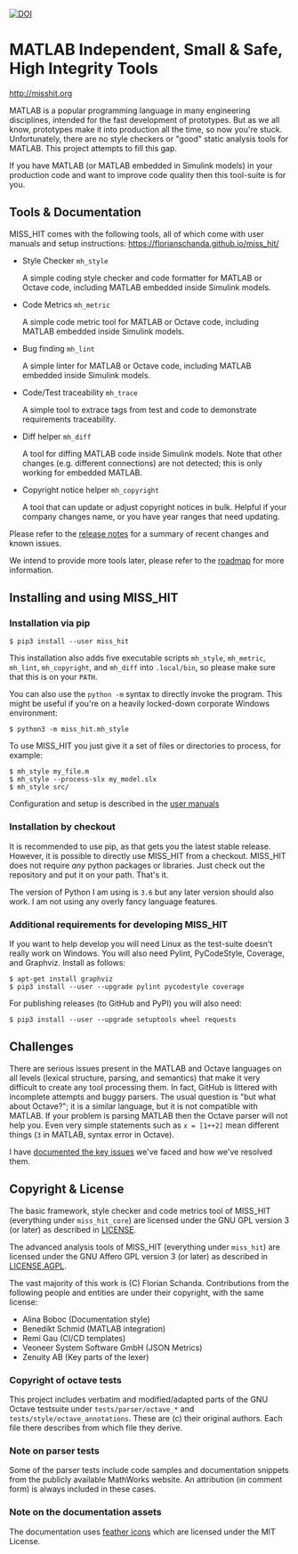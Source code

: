 [![DOI](https://zenodo.org/badge/DOI/10.5281/zenodo.3967056.svg)](https://doi.org/10.5281/zenodo.3967056)

# MATLAB Independent, Small & Safe, High Integrity Tools

http://misshit.org

MATLAB is a popular programming language in many engineering
disciplines, intended for the fast development of prototypes. But as
we all know, prototypes make it into production all the time, so now
you're stuck. Unfortunately, there are no style checkers or "good"
static analysis tools for MATLAB. This project attempts to fill this
gap.

If you have MATLAB (or MATLAB embedded in Simulink models) in your
production code and want to improve code quality then this tool-suite
is for you.

## Tools & Documentation

MISS_HIT comes with the following tools, all of which come with user
manuals and setup instructions:
https://florianschanda.github.io/miss_hit/

* Style Checker `mh_style`

  A simple coding style checker and code formatter for MATLAB or
  Octave code, including MATLAB embedded inside Simulink models.

* Code Metrics `mh_metric`

  A simple code metric tool for MATLAB or Octave code, including
  MATLAB embedded inside Simulink models.

* Bug finding `mh_lint`

  A simple linter for MATLAB or Octave code, including
  MATLAB embedded inside Simulink models.

* Code/Test traceability `mh_trace`

  A simple tool to extrace tags from test and code to demonstrate
  requirements traceability.

* Diff helper `mh_diff`

  A tool for diffing MATLAB code inside Simulink models. Note that
  other changes (e.g. different connections) are not detected; this is
  only working for embedded MATLAB.

* Copyright notice helper `mh_copyright`

  A tool that can update or adjust copyright notices in bulk. Helpful
  if your company changes name, or you have year ranges that need
  updating.

Please refer to the [release notes](https://github.com/florianschanda/miss_hit/blob/master/CHANGELOG.md)
for a summary of recent changes and known issues.

We intend to provide more tools later, please refer to the
[roadmap](https://github.com/florianschanda/miss_hit/blob/master/ROADMAP.md)
for more information.

## Installing and using MISS_HIT

### Installation via pip

```
$ pip3 install --user miss_hit
```

This installation also adds five executable scripts `mh_style`,
`mh_metric`, `mh_lint`, `mh_copyright`, and `mh_diff` into
`.local/bin`, so please make sure that this is on your `PATH`.

You can also use the `python -m` syntax to directly invoke the
program. This might be useful if you're on a heavily locked-down
corporate Windows environment:
```
$ python3 -m miss_hit.mh_style
```

To use MISS_HIT you just give it a set of files or directories to
process, for example:
```
$ mh_style my_file.m
$ mh_style --process-slx my_model.slx
$ mh_style src/
```

Configuration and setup is described in the
[user manuals](https://florianschanda.github.io/miss_hit)

### Installation by checkout

It is recommended to use pip, as that gets you the latest stable
release. However, it is possible to directly use MISS_HIT from a
checkout.  MISS_HIT does not require *any* python packages or
libraries. Just check out the repository and put it on your
path. That's it.

The version of Python I am using is `3.6` but any later version should
also work. I am not using any overly fancy language features.

### Additional requirements for developing MISS_HIT

If you want to help develop you will need Linux as the test-suite
doesn't really work on Windows. You will also need Pylint,
PyCodeStyle, Coverage, and Graphviz. Install as follows:

```
$ apt-get install graphviz
$ pip3 install --user --upgrade pylint pycodestyle coverage
```

For publishing releases (to GitHub and PyPI) you will also need:
```
$ pip3 install --user --upgrade setuptools wheel requests
```

## Challenges

There are serious issues present in the MATLAB and Octave languages on
all levels (lexical structure, parsing, and semantics) that make it
very difficult to create any tool processing them. In fact, GitHub is
littered with incomplete attempts and buggy parsers. The usual
question is "but what about Octave?"; it is a similar language, but it
is not compatible with MATLAB. If your problem is parsing MATLAB then
the Octave parser will not help you. Even very simple statements such
as `x = [1++2]` mean different things (`3` in MATLAB, syntax error in
Octave).

I have [documented the key
issues](https://github.com/florianschanda/miss_hit/blob/master/CHALLENGES.md)
we've faced and how we've resolved them.

## Copyright & License

The basic framework, style checker and code metrics tool of MISS_HIT
(everything under `miss_hit_core`) are licensed under the GNU GPL
version 3 (or later) as described in
[LICENSE](https://github.com/florianschanda/miss_hit/blob/master/LICENSE).

The advanced analysis tools of MISS_HIT (everything under `miss_hit`)
are licensed under the GNU Affero GPL version 3 (or later) as
described in
[LICENSE.AGPL](https://github.com/florianschanda/miss_hit/blob/master/LICENSE.AGPL).

The vast majority of this work is (C) Florian Schanda. Contributions
from the following people and entities are under their copyright, with
the same license:

* Alina Boboc (Documentation style)
* Benedikt Schmid (MATLAB integration)
* Remi Gau (CI/CD templates)
* Veoneer System Software GmbH (JSON Metrics)
* Zenuity AB (Key parts of the lexer)

### Copyright of octave tests

This project includes verbatim and modified/adapted parts of the GNU
Octave testsuite under `tests/parser/octave_*` and
`tests/style/octave_annotations`. These are (c) their original
authors. Each file there describes from which file they derive.

### Note on parser tests

Some of the parser tests include code samples and documentation
snippets from the publicly available MathWorks website. An
attribution (in comment form) is always included in these cases.

### Note on the documentation assets

The documentation uses [feather
icons](https://github.com/feathericons/feather/blob/master/LICENSE)
which are licensed under the MIT License.
